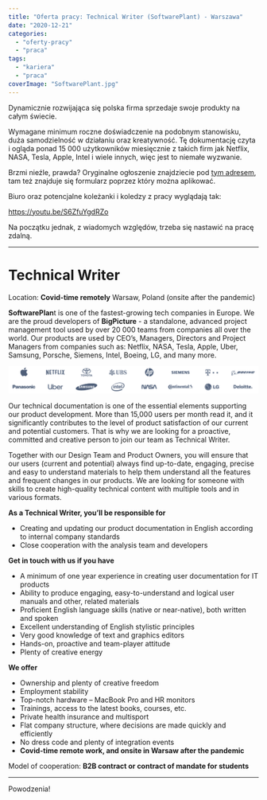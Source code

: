 ```yaml
---
title: "Oferta pracy: Technical Writer (SoftwarePlant) - Warszawa"
date: "2020-12-21"
categories:
  - "oferty-pracy"
  - "praca"
tags:
  - "kariera"
  - "praca"
coverImage: "SoftwarePlant.jpg"
---
```


Dynamicznie rozwijająca się polska firma sprzedaje swoje produkty na całym świecie.

Wymagane minimum roczne doświadczenie na podobnym stanowisku, duża samodzielność w działaniu oraz kreatywność. Tę dokumentację czyta i ogląda ponad 15 000 użytkowników miesięcznie z takich firm jak Netflix, NASA, Tesla, Apple, Intel i wiele innych, więc jest to niemałe wyzwanie.

Brzmi nieźle, prawda? Oryginalne ogłoszenie znajdziecie pod [tym adresem](https://softwareplant.com/technical-writer/), tam też znajduje się formularz poprzez który można aplikować.

Biuro oraz potencjalne koleżanki i koledzy z pracy wyglądają tak:

https://youtu.be/S6ZfuYgdRZo

Na początku jednak, z wiadomych względów, trzeba się nastawić na pracę zdalną.

---

# Technical Writer

Location: **Covid-time remotely** Warsaw, Poland (onsite after the pandemic)

**SoftwarePlan**t is one of the fastest-growing tech companies in Europe. We are the proud developers of **BigPicture** - a standalone, advanced project management tool used by over 20 000 teams from companies all over the world. Our products are used by CEO’s, Managers, Directors and Project Managers from companies such as: Netflix, NASA, Tesla, Apple, Uber, Samsung, Porsche, Siemens, Intel, Boeing, LG, and many more.

![](images/SoftwarePlant-Clients.png)

Our technical documentation is one of the essential elements supporting our product development. More than 15,000 users per month read it, and it significantly contributes to the level of product satisfaction of our current and potential customers. That is why we are looking for a proactive, committed and creative person to join our team as Technical Writer.

Together with our Design Team and Product Owners, you will ensure that our users (current and potential) always find up-to-date, engaging, precise and easy to understand materials to help them understand all the features and frequent changes in our products. We are looking for someone with skills to create high-quality technical content with multiple tools and in various formats.



**As a Technical Writer, you’ll be responsible for**

- Creating and updating our product documentation in English according to internal company standards
- Close cooperation with the analysis team and developers

**Get in touch with us if you have**

- A minimum of one year experience in creating user documentation for IT products
- Ability to produce engaging, easy-to-understand and logical user manuals and other, related materials
- Proficient English language skills (native or near-native), both written and spoken
- Excellent understanding of English stylistic principles
- Very good knowledge of text and graphics editors
- Hands-on, proactive and team-player attitude
- Plenty of creative energy

**We offer**

- Ownership and plenty of creative freedom
- Employment stability
- Top-notch hardware – MacBook Pro and HR monitors
- Trainings, access to the latest books, courses, etc.
- Private health insurance and multisport
- Flat company structure, where decisions are made quickly and efficiently
- No dress code and plenty of integration events
- **Covid-time remote work, and onsite in Warsaw after the pandemic**

Model of cooperation: **B2B contract or contract of mandate for students**

---

Powodzenia!
